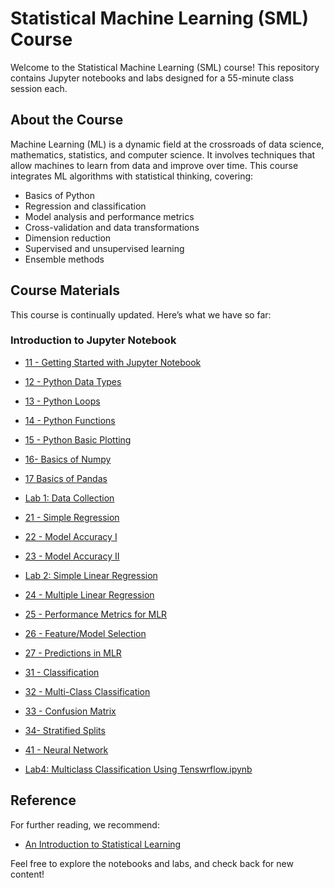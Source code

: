 # Statistical Machine Learning (SML) Course

Welcome to the Statistical Machine Learning (SML) course! This repository contains Jupyter notebooks and labs designed for a 55-minute class session each.

## About the Course

Machine Learning (ML) is a dynamic field at the crossroads of data science, mathematics, statistics, and computer science. It involves techniques that allow machines to learn from data and improve over time. This course integrates ML algorithms with statistical thinking, covering:

- Basics of Python
- Regression and classification
- Model analysis and performance metrics
- Cross-validation and data transformations
- Dimension reduction
- Supervised and unsupervised learning
- Ensemble methods

## Course Materials

This course is continually updated. Here’s what we have so far:

### Introduction to Jupyter Notebook

- [11 - Getting Started with Jupyter Notebook](https://colab.research.google.com/github/Soheilp86/Statistical-Machine-Learning/blob/main/11-Getting_Started_with_Jupyter_Notebook.ipynb)

- [12 - Python Data Types](https://colab.research.google.com/github/Soheilp86/Statistical-Machine-Learning/blob/main/12-Python_Data_Types.ipynb)

- [13 - Python Loops](https://colab.research.google.com/github/Soheilp86/Statistical-Machine-Learning/blob/main/13-Python_Loops.ipynb)

- [14 - Python Functions](https://colab.research.google.com/github/Soheilp86/Statistical-Machine-Learning/blob/main/14-Python_Functions.ipynb)

- [15 - Python Basic Plotting](https://colab.research.google.com/github/Soheilp86/Statistical-Machine-Learning/blob/main/15-Python_basic_Plotting.ipynb)

- [16- Basics of Numpy](https://colab.research.google.com/github/Soheilp86/Statistical-Machine-Learning/blob/main/16-Basic_Numpy.ipynb)

- [17 Basics of Pandas](https://colab.research.google.com/github/Soheilp86/Statistical-Machine-Learning/blob/main/17_Basic_Pandas.ipynb)

- [Lab 1: Data Collection](https://colab.research.google.com/github/Soheilp86/Statistical-Machine-Learning/blob/main/Lab1_Data_Collection.ipynb)

- [21 - Simple Regression](https://colab.research.google.com/github/Soheilp86/Statistical-Machine-Learning/blob/main/21-Simple_Regression.ipynb)

- [22 - Model Accuracy I](https://colab.research.google.com/github/Soheilp86/Statistical-Machine-Learning/blob/main/22-Model_Accuracy.ipynb)

- [23 - Model Accuracy II](https://colab.research.google.com/github/Soheilp86/Statistical-Machine-Learning/blob/main/23-Model_Accuracy_II.ipynb)
  
- [Lab 2: Simple Linear Regression](https://colab.research.google.com/github/Soheilp86/Statistical-Machine-Learning/blob/main/Lab2_SLR.ipynb)

- [24 - Multiple Linear Regression](https://colab.research.google.com/github/Soheilp86/Statistical-Machine-Learning/blob/main/24_MultipleLinearRegression_.ipynb)
  
- [25 - Performance Metrics for MLR](https://colab.research.google.com/github/Soheilp86/Statistical-Machine-Learning/blob/main/25-PerformanceMetricsInMultipleRegression.ipynb)

- [26 - Feature/Model Selection](https://colab.research.google.com/github/Soheilp86/Statistical-Machine-Learning/blob/main/26_Feature_Model_Selection.ipynb)

- [27 - Predictions in MLR](https://colab.research.google.com/github/Soheilp86/Statistical-Machine-Learning/blob/main/27-PredictionInMultiRegression.ipynb)

- [31 - Classification](https://colab.research.google.com/github/Soheilp86/Statistical-Machine-Learning/blob/main/31-Classification_Intro.ipynb)

- [32 - Multi-Class Classification](https://colab.research.google.com/github/Soheilp86/Statistical-Machine-Learning/blob/main/32-Multi-Class-Classification.ipynb)

- [33 - Confusion Matrix](https://colab.research.google.com/github/Soheilp86/Statistical-Machine-Learning/blob/main/33-Comfusion_Matrix.ipynb)

- [34- Stratified Splits](https://colab.research.google.com/github/Soheilp86/Statistical-Machine-Learning/blob/main/34-Stratified_Splits.ipynb)

- [41 - Neural Network](https://colab.research.google.com/github/Soheilp86/Statistical-Machine-Learning/blob/main/41_Perceptrons.ipynb)

- [Lab4: Multiclass Classification Using Tenswrflow.ipynb](https://colab.research.google.com/github/Soheilp86/Statistical-Machine-Learning/blob/main/Lab4_Multiclass_classification_using_tenswrflow.ipynb)

## Reference

For further reading, we recommend:

- [An Introduction to Statistical Learning](https://www.statlearning.com)

Feel free to explore the notebooks and labs, and check back for new content!
